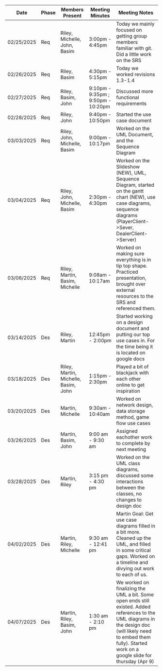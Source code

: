 | Date       | Phase | Members Present                      | Meeting Minutes                     | Meeting Notes                                                                                                                                                            |
| ---------- | ----- | ------------------------------------ | ----------------------------------- | -------------                                                                                                                                                            |
| 02/25/2025 | Req   | Riley, Michelle, John, Basim         | 3:00pm - 4:45pm                     | Today we mainly focused on getting group members familiar with git. Did a little work on the SRS                                                                         |
| 02/26/2025 | Req   | Riley, Basim                         | 4:30pm - 5:15pm                     | Today we worked revisions 1.3-1.4                                                                                                                                        |
| 02/27/2025 | Req   | Riley, Basim, John                   | 9:10pm - 9:35pm ; 9:50pm - 10:20pm  | Discussed more functional requirements                                                                                                                                   |
| 02/28/2025 | Req   | Riley, John                          | 9:40pm - 10:50pm                    | Started the use case document                                                                                                                                            |
| 03/03/2025 | Req   | Riley, John, Michelle, Basim         | 9:00pm - 10:17pm                    | Worked on the UML Document, and the Sequence Diagram                                                                                                                     |
| 03/04/2025 | Req   | Riley, John, Michelle, Basim         | 2:30pm - 4:30pm                     | Worked on the Slideshow (NEW), UML, Sequence Diagram, started on the gantt chart (NEW), use case diagrams, sequence diagrams (PlayerClient->Sever, DealerClient->Server) |
| 03/06/2025 | Req   | Riley, Martin, Basim, Michelle       | 9:08am - 10:17am                    | Worked on making sure everything is in tip top shape. Practiced presentation, brought over external resources to the SRS and referenced them.                            |
| 03/14/2025 | Des   | Riley, Martin                        | 12:45pm - 2:00pm                    | Started working on a design document and putting our top use cases in. For the time being it is located on google docs                                                   |
| 03/18/2025 | Des   | Riley, Martin, Michelle, Basim, John | 1:15pm - 2:30pm                     | Played a bit of blackjack with each other online to get inspiration                                                                                                      |
| 03/20/2025 | Des   | Martin, Michelle                     | 9:30am - 10:40am                    | Worked on network design, data storage method, game flow use cases                                                                                                       |
| 03/26/2025 | Des   | Martin, Basim, John                  | 9:00 am - 9:30 am                   | Assigned eachother work to complete by next meeting                                                                                                                      |
| 03/28/2025 | Des   | Martin, Riley                        | 3:15 pm - 4:30 pm                   | Worked on the UML class diagrams, discussed some interactions between the classes, no changes to design doc                                                              |
| 04/02/2025 | Des   | Martin, Riley, Michelle              | 9:30 am - 12:41 pm                  | Martin Goal: Get use case diagrams filled in a bit more. Cleaned up the UML, and filled in some critical gaps. Worked on a timeline and divying out work to each of us.  |
| 04/07/2025 | Des   | Martin, Riley, Basim, John           | 1:30 am - 2:10 pm                   | We worked on finalizing the UML a bit. Some open ends still existed. Added references to the UML diagrams in the design doc (will likely need to embed them fully). Started work on a google slide for thursday (Apr 9)|
